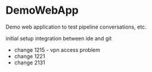 # DemoWebApp
Demo web application to test pipeline conversations, etc.

initial setup integration between ide and git
- change 1215 - vpn access problem
- change 1221
- change 2131
